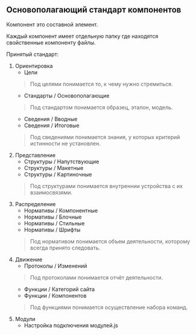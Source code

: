 ## Основополагающий стандарт компонентов

Компонент это составной элемент.

Каждый компонент имеет отдельную папку где находятся свойственные компоненту файлы.

Принятый стандарт:

1. Ориентировка
   - Цели
   > Под целями понимается то, к чему нужно стремиться.
   - Стандарты / Основополагающие
   > Под стандартом понимается образец, эталон, модель.
   - Сведения / Вводные
   - Сведения / Итоговые
   > Под сведениями понимается знания, у которых критерий истинности не установлен.
2. Представление
    - Структуры / Напутствующие
    - Структуры / Макетные
    - Структуры / Картиночные
    > Под структурами понимается внутреннии устройства с их взаимосвязями.
3. Распределение
    - Нормативы / Компонентные
    - Нормативы / Блочные
    - Нормативы / Стильные
    - Нормативы / Шрифты
    > Под нормативом понимается объем деятельности, которому всегда принято следовать.
4. Движение
    - Протоколы / Изменений
   > Под протоколами понимается отчёт деятельности.
    - Функции / Категорий сайта
    - Функции / Компонентов
   > Под функциями понимается осуществление набора команд.
4. Модули
    - Настройка подключения модулей.js